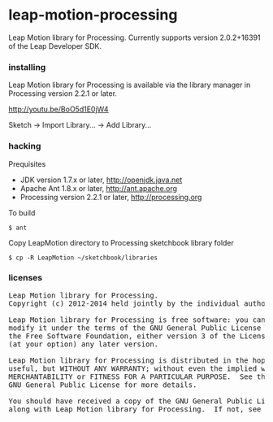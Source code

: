 leap-motion-processing
======================

Leap Motion library for Processing.  Currently supports version 2.0.2+16391 of the Leap Developer SDK.


### installing

Leap Motion library for Processing is available via the library manager in Processing version 2.2.1 or later.

http://youtu.be/BoO5d1E0jW4

Sketch &rarr; Import Library... &rarr; Add Library...


### hacking

Prequisites

+ JDK version 1.7.x or later, http://openjdk.java.net
+ Apache Ant 1.8.x or later, http://ant.apache.org
+ Processing version 2.2.1 or later, http://processing.org

To build

    $ ant

Copy LeapMotion directory to Processing sketchbook library folder

    $ cp -R LeapMotion ~/sketchbook/libraries


### licenses

<pre>
Leap Motion library for Processing.
Copyright (c) 2012-2014 held jointly by the individual authors.

Leap Motion library for Processing is free software: you can redistribute it and/or
modify it under the terms of the GNU General Public License as published by
the Free Software Foundation, either version 3 of the License, or
(at your option) any later version.

Leap Motion library for Processing is distributed in the hope that it will be
useful, but WITHOUT ANY WARRANTY; without even the implied warranty of
MERCHANTABILITY or FITNESS FOR A PARTICULAR PURPOSE.  See the
GNU General Public License for more details.

You should have received a copy of the GNU General Public License
along with Leap Motion library for Processing.  If not, see http://www.gnu.org/licenses/.
</pre>
